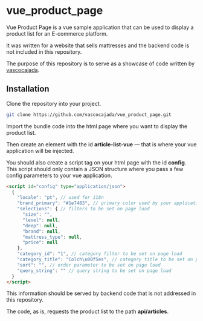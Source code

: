 # vue_product_page

Vue Product Page is a vue sample application that can be used to display a product list for an E-commerce platform.

It was written for a website that sells mattresses and the backend code is not included in this repository.

The purpose of this repository is to serve as a showcase of code written by [vascocajada](https://github.com/vascocajada).

## Installation

Clone the repository into your project.

```bash
git clone https://github.com/vascocajada/vue_product_page.git
```

Import the bundle code into the html page where you want to display the product list.

Then create an element with the id **article-list-vue** — that is where your vue application will be injected.

You should also create a script tag on your html page with the id **config**. This script should only contain a JSON structure where you pass a few config parameters to your vue application.

```html
<script id="config" type="application/json">
  {
    "locale": "pt", // used for i18n
    "brand_primary": "#1e7483", // primary color used by your application. Passed to vuetify
    "selections": { // filters to be set on page load
      "size": "",
      "level": null,
      "deep": null,
      "brand": null,
      "mattress_type": null,
      "price": null
    },
    "category_id": "1", // category filter to be set on page load
    "category_title": "Colch\u00f5es", // category title to be set on page load
    "sort": "", // order parameter to be set on page load
    "query_string": "" // query string to be set on page load
  }
</script>
```
This information should be served by backend code that is not addressed in this repository.

The code, as is, requests the product list to the path **api/articles**.
